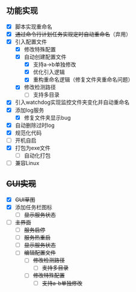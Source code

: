 ## 功能实现

- [x] 脚本实现重命名
- [x] ~~通过命令行计划任务实现定时自动重命名~~（弃用）
- [x] 引入配置文件
  - [x] 修改特殊配置
  - [x] 自动创建配置文件
    - [x] 支持a→b单独修改
    - [x] 优化引入逻辑
    - [x] 重构重命名逻辑（修复文件夹重命名问题）
  - [x] 修改检测路径
    - [ ] 支持多目录
- [x] 引入watchdog实现监控文件夹变化并自动重命名
- [x] 添加log服务
  - [x] 修复文件夹显示bug
- [x] 自动删除过时log
- [x] 规范化代码
- [ ] 开机自启
- [x] 打包为exe文件
  - [ ] 自动化打包
- [ ] 兼容Linux

## ~~GUI实现~~

- [x] ~~GUI草图~~
- [x] 添加任务栏图标
  - [ ] ~~显示服务状态~~
- [ ] ~~主界面~~
  - [ ] ~~服务启停~~
  - [ ] ~~服务热重启~~
  - [ ] ~~显示服务状态~~
  - [ ] ~~编辑配置文件~~
    - [ ] ~~修改检测路径~~
      - [ ] ~~支持多目录~~
    - [ ] ~~修改特殊配置~~
      - [ ] ~~支持a-b单独修改~~